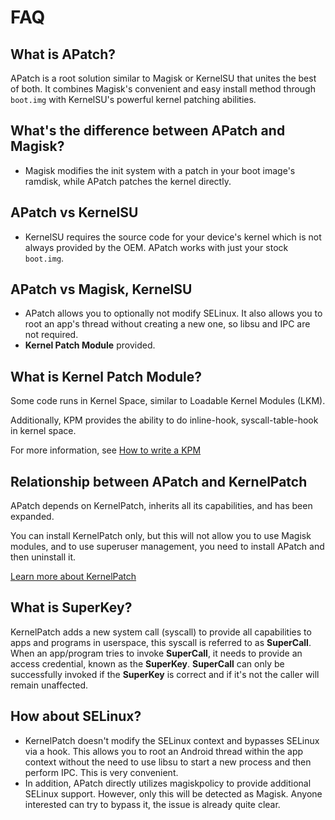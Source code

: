 # FAQ


## What is APatch?
APatch is a root solution similar to Magisk or KernelSU that unites the best of both.
It combines Magisk's convenient and easy install method through `boot.img` with KernelSU's powerful kernel patching abilities.


## What's the difference between APatch and Magisk?
- Magisk modifies the init system with a patch in your boot image's ramdisk, while APatch patches the kernel directly.


## APatch vs KernelSU
- KernelSU requires the source code for your device's kernel which is not always provided by the OEM. APatch works with just your stock `boot.img`.


## APatch vs Magisk, KernelSU
- APatch allows you to optionally not modify SELinux. It also allows you to root an app's thread without creating a new one, so libsu and IPC are not required.
- **Kernel Patch Module** provided.


## What is Kernel Patch Module?
Some code runs in Kernel Space, similar to Loadable Kernel Modules (LKM).

Additionally, KPM provides the ability to do inline-hook, syscall-table-hook in kernel space.

For more information, see [How to write a KPM](https://github.com/bmax121/KernelPatch/blob/main/doc/module.md)


## Relationship between APatch and KernelPatch

APatch depends on KernelPatch, inherits all its capabilities, and has been expanded.

You can install KernelPatch only, but this will not allow you to use Magisk modules, and to use superuser management, you need to install APatch and then uninstall it.

[Learn more about KernelPatch](https://github.com/bmax121/KernelPatch)


## What is SuperKey?
KernelPatch adds a new system call (syscall) to provide all capabilities to apps and programs in userspace, this syscall is referred to as **SuperCall**.
When an app/program tries to invoke **SuperCall**, it needs to provide an access credential, known as the **SuperKey**.
**SuperCall** can only be successfully invoked if the **SuperKey** is correct and if it's not the caller will remain unaffected.


## How about SELinux?
- KernelPatch doesn't modify the SELinux context and bypasses SELinux via a hook.
  This allows you to root an Android thread within the app context without the need to use libsu to start a new process and then perform IPC.
  This is very convenient.
- In addition, APatch directly utilizes magiskpolicy to provide additional SELinux support.
  However, only this will be detected as Magisk. Anyone interested can try to bypass it, the issue is already quite clear.
